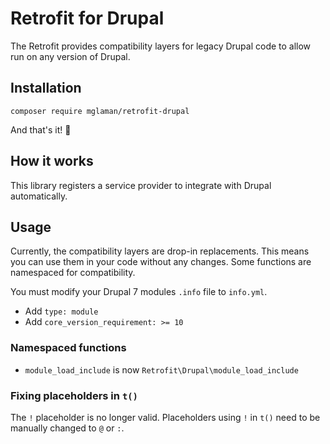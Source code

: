 # Retrofit for Drupal

The Retrofit provides compatibility layers for legacy Drupal code to allow run on any version of Drupal.

## Installation

```shell
composer require mglaman/retrofit-drupal
```

And that's it! 🎉

## How it works

This library registers a service provider to integrate with Drupal automatically.

## Usage

Currently, the compatibility layers are drop-in replacements. This means you can use them in your code without any 
changes. Some functions are namespaced for compatibility. 

You must modify your Drupal 7 modules `.info` file to `info.yml`.

* Add `type: module`
* Add `core_version_requirement: >= 10`

### Namespaced functions

* `module_load_include` is now `Retrofit\Drupal\module_load_include`

### Fixing placeholders in `t()`

The `!` placeholder is no longer valid. Placeholders using `!` in `t()` need to be manually changed to `@` or `:`.
